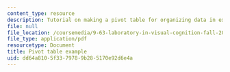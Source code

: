```yaml
---
content_type: resource
description: Tutorial on making a pivot table for organizing data in excel.
file: null
file_location: /coursemedia/9-63-laboratory-in-visual-cognition-fall-2009/dd64a8105f3379789b285170e92d6e4a_MIT9_63F09_rr04.pdf
file_type: application/pdf
resourcetype: Document
title: Pivot table example
uid: dd64a810-5f33-7978-9b28-5170e92d6e4a
---
```

